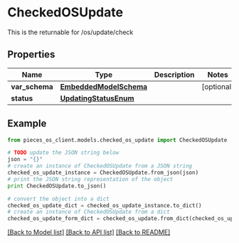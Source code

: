 # CheckedOSUpdate

This is the returnable for /os/update/check

## Properties
Name | Type | Description | Notes
------------ | ------------- | ------------- | -------------
**var_schema** | [**EmbeddedModelSchema**](EmbeddedModelSchema.md) |  | [optional] 
**status** | [**UpdatingStatusEnum**](UpdatingStatusEnum.md) |  | 

## Example

```python
from pieces_os_client.models.checked_os_update import CheckedOSUpdate

# TODO update the JSON string below
json = "{}"
# create an instance of CheckedOSUpdate from a JSON string
checked_os_update_instance = CheckedOSUpdate.from_json(json)
# print the JSON string representation of the object
print CheckedOSUpdate.to_json()

# convert the object into a dict
checked_os_update_dict = checked_os_update_instance.to_dict()
# create an instance of CheckedOSUpdate from a dict
checked_os_update_form_dict = checked_os_update.from_dict(checked_os_update_dict)
```
[[Back to Model list]](../README.md#documentation-for-models) [[Back to API list]](../README.md#documentation-for-api-endpoints) [[Back to README]](../README.md)


